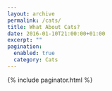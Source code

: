 ```yaml
---
layout: archive
permalink: /cats/
title: What About Cats?
date: 2016-01-10T21:00:00+01:00
excerpt: ""
pagination: 
  enabled: true
  category: Cats
---
```


{% include paginator.html %}
